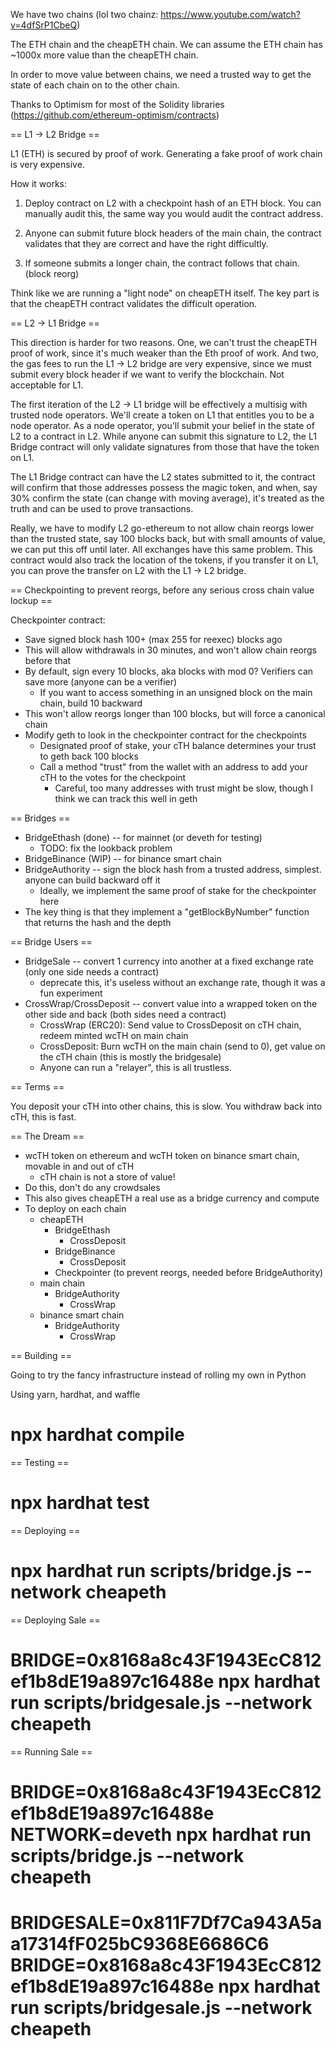 We have two chains (lol two chainz: https://www.youtube.com/watch?v=4dfSrP1CbeQ)

The ETH chain and the cheapETH chain. We can assume the ETH chain has ~1000x more value than the cheapETH chain.

In order to move value between chains, we need a trusted way to get the state of each chain on to the other chain.

Thanks to Optimism for most of the Solidity libraries (https://github.com/ethereum-optimism/contracts)


== L1 -> L2 Bridge ==

L1 (ETH) is secured by proof of work. Generating a fake proof of work chain is very expensive.

How it works:

1. Deploy contract on L2 with a checkpoint hash of an ETH block. You can manually audit this, the same way you would audit the contract address.

2. Anyone can submit future block headers of the main chain, the contract validates that they are correct and have the right difficultly. 

3. If someone submits a longer chain, the contract follows that chain. (block reorg)

Think like we are running a "light node" on cheapETH itself. The key part is that the cheapETH contract validates the difficult operation.


== L2 -> L1 Bridge ==

This direction is harder for two reasons. One, we can't trust the cheapETH proof of work, since it's much weaker than the Eth proof of work. And two, the gas fees to run the L1 -> L2 bridge are very expensive, since we must submit every block header if we want to verify the blockchain. Not acceptable for L1.

The first iteration of the L2 -> L1 bridge will be effectively a multisig with trusted node operators. We'll create a token on L1 that entitles you to be a node operator. As a node operator, you'll submit your belief in the state of L2 to a contract in L2. While anyone can submit this signature to L2, the L1 Bridge contract will only validate signatures from those that have the token on L1.

The L1 Bridge contract can have the L2 states submitted to it, the contract will confirm that those addresses possess the magic token, and when, say 30% confirm the state (can change with moving average), it's treated as the truth and can be used to prove transactions.

Really, we have to modify L2 go-ethereum to not allow chain reorgs lower than the trusted state, say 100 blocks back, but with small amounts of value, we can put this off until later. All exchanges have this same problem. This contract would also track the location of the tokens, if you transfer it on L1, you can prove the transfer on L2 with the L1 -> L2 bridge.


== Checkpointing to prevent reorgs, before any serious cross chain value lockup ==

Checkpointer contract:
* Save signed block hash 100+ (max 255 for reexec) blocks ago
* This will allow withdrawals in 30 minutes, and won't allow chain reorgs before that
* By default, sign every 10 blocks, aka blocks with mod 0? Verifiers can save more (anyone can be a verifier)
  * If you want to access something in an unsigned block on the main chain, build 10 backward
* This won't allow reorgs longer than 100 blocks, but will force a canonical chain
* Modify geth to look in the checkpointer contract for the checkpoints
  * Designated proof of stake, your cTH balance determines your trust to geth back 100 blocks
  * Call a method "trust" from the wallet with an address to add your cTH to the votes for the checkpoint
    * Careful, too many addresses with trust might be slow, though I think we can track this well in geth

== Bridges ==

* BridgeEthash (done) -- for mainnet (or deveth for testing)
  * TODO: fix the lookback problem
* BridgeBinance (WIP) -- for binance smart chain
* BridgeAuthority -- sign the block hash from a trusted address, simplest. anyone can build backward off it
  * Ideally, we implement the same proof of stake for the checkpointer here
* The key thing is that they implement a "getBlockByNumber" function that returns the hash and the depth

== Bridge Users ==

* BridgeSale -- convert 1 currency into another at a fixed exchange rate (only one side needs a contract)
  * deprecate this, it's useless without an exchange rate, though it was a fun experiment
* CrossWrap/CrossDeposit -- convert value into a wrapped token on the other side and back (both sides need a contract)
  * CrossWrap (ERC20): Send value to CrossDeposit on cTH chain, redeem minted wcTH on main chain
  * CrossDeposit:      Burn wcTH on the main chain (send to 0), get value on the cTH chain (this is mostly the bridgesale)
  * Anyone can run a "relayer", this is all trustless.

== Terms ==

You deposit your cTH into other chains, this is slow. You withdraw back into cTH, this is fast.

== The Dream ==
* wcTH token on ethereum and wcTH token on binance smart chain, movable in and out of cTH
  * cTH chain is not a store of value!
* Do this, don't do any crowdsales
* This also gives cheapETH a real use as a bridge currency and compute
* To deploy on each chain
  * cheapETH
    * BridgeEthash
      * CrossDeposit
    * BridgeBinance
      * CrossDeposit
    * Checkpointer (to prevent reorgs, needed before BridgeAuthority)
  * main chain
    * BridgeAuthority
      * CrossWrap
  * binance smart chain
    * BridgeAuthority
      * CrossWrap

== Building ==

Going to try the fancy infrastructure instead of rolling my own in Python

Using yarn, hardhat, and waffle

# npx hardhat compile


== Testing == 

# npx hardhat test


== Deploying == 

# npx hardhat run scripts/bridge.js --network cheapeth

== Deploying Sale ==

# BRIDGE=0x8168a8c43F1943EcC812ef1b8dE19a897c16488e npx hardhat run scripts/bridgesale.js --network cheapeth

== Running Sale ==

# BRIDGE=0x8168a8c43F1943EcC812ef1b8dE19a897c16488e NETWORK=deveth npx hardhat run scripts/bridge.js --network cheapeth
# BRIDGESALE=0x811F7Df7Ca943A5aa17314fF025bC9368E6686C6 BRIDGE=0x8168a8c43F1943EcC812ef1b8dE19a897c16488e npx hardhat run scripts/bridgesale.js --network cheapeth


